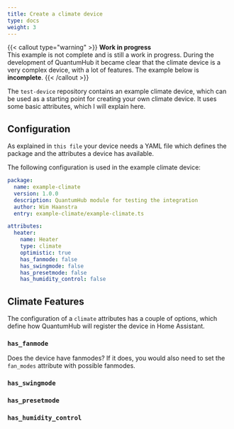 ```yaml
---
title: Create a climate device
type: docs
weight: 3
---
```


{{< callout type="warning" >}}
**Work in progress**  
This example is not complete and is still a work in progress. During the development of QuantumHub it became clear that the climate device is a very complex device, with a lot of features. The example below is **incomplete**.
{{< /callout >}}

The `test-device` repository contains an example climate device, which can be used as a starting point for creating your own climate device. It uses some basic attributes, which I will explain here.

## Configuration

As explained in `this file` your device needs a YAML file which defines the package and the attributes a device has available.

The following configuration is used in the example climate device:

```yaml
package:
  name: example-climate
  version: 1.0.0
  description: QuantumHub module for testing the integration
  author: Wim Haanstra
  entry: example-climate/example-climate.ts

attributes:
  heater:
    name: Heater
    type: climate
    optimistic: true
    has_fanmode: false
    has_swingmode: false
    has_presetmode: false
    has_humidity_control: false
```

## Climate Features

The configuration of a `climate` attributes has a couple of options, which define how QuantumHub will register the device in Home Assistant.

### `has_fanmode`
Does the device have fanmodes? If it does, you would also need to set the `fan_modes` attribute with possible fanmodes.

### `has_swingmode`
### `has_presetmode`
### `has_humidity_control`


